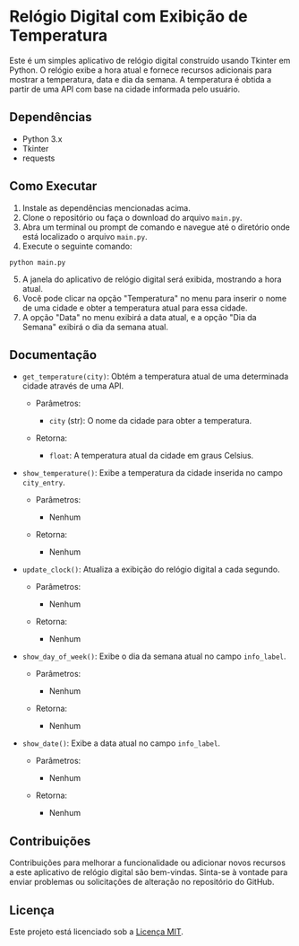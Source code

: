 # Relógio Digital com Exibição de Temperatura

Este é um simples aplicativo de relógio digital construído usando Tkinter em Python. O relógio exibe a hora atual e fornece recursos adicionais para mostrar a temperatura, data e dia da semana. A temperatura é obtida a partir de uma API com base na cidade informada pelo usuário.

## Dependências
- Python 3.x
- Tkinter
- requests

## Como Executar
1. Instale as dependências mencionadas acima.
2. Clone o repositório ou faça o download do arquivo `main.py`.
3. Abra um terminal ou prompt de comando e navegue até o diretório onde está localizado o arquivo `main.py`.
4. Execute o seguinte comando:
```
python main.py
```
5. A janela do aplicativo de relógio digital será exibida, mostrando a hora atual.
6. Você pode clicar na opção "Temperatura" no menu para inserir o nome de uma cidade e obter a temperatura atual para essa cidade.
7. A opção "Data" no menu exibirá a data atual, e a opção "Dia da Semana" exibirá o dia da semana atual.

## Documentação
- `get_temperature(city)`: Obtém a temperatura atual de uma determinada cidade através de uma API.

    - Parâmetros:
        - `city` (str): O nome da cidade para obter a temperatura.
    
    - Retorna:
        - `float`: A temperatura atual da cidade em graus Celsius.

- `show_temperature()`: Exibe a temperatura da cidade inserida no campo `city_entry`.

    - Parâmetros:
        - Nenhum
    
    - Retorna:
        - Nenhum

- `update_clock()`: Atualiza a exibição do relógio digital a cada segundo.

    - Parâmetros:
        - Nenhum
    
    - Retorna:
        - Nenhum

- `show_day_of_week()`: Exibe o dia da semana atual no campo `info_label`.

    - Parâmetros:
        - Nenhum
    
    - Retorna:
        - Nenhum

- `show_date()`: Exibe a data atual no campo `info_label`.

    - Parâmetros:
        - Nenhum
    
    - Retorna:
        - Nenhum

## Contribuições
Contribuições para melhorar a funcionalidade ou adicionar novos recursos a este aplicativo de relógio digital são bem-vindas. Sinta-se à vontade para enviar problemas ou solicitações de alteração no repositório do GitHub.

## Licença
Este projeto está licenciado sob a [Licença MIT](LICENSE).